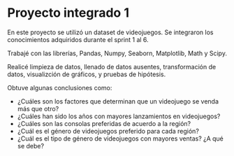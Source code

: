 # Proyecto integrado 1 

En este proyecto se utilizó un dataset de videojuegos. Se integraron los conocimientos adquiridos durante el sprint 1 al 6. 

Trabajé con las librerías, Pandas, Numpy, Seaborn, Matplotlib, Math y Scipy.

Realicé limpieza de datos, llenado de datos ausentes, transformación de datos, visualizción de gráficos, y pruebas de hipótesis. 

Obtuve algunas conclusiones como: 

- ¿Cuáles son los factores que determinan que un videojuego se venda más que otro? 
- ¿Cuáles han sido los años con mayores lanzamientos en videojuegos? 
- ¿Cuáles son las consolas preferidas de acuerdo a la región?
- ¿Cuál es el género de videojuegos preferido para cada región? 
- ¿Cuál es el tipo de género de videojuegos con mayores ventas? ¿A qué se debe? 
